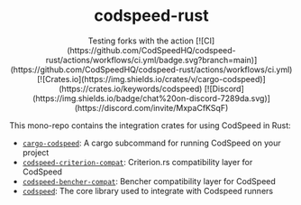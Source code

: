 <div align="center">
<h1>codspeed-rust</h1>
Testing forks with the action
[![CI](https://github.com/CodSpeedHQ/codspeed-rust/actions/workflows/ci.yml/badge.svg?branch=main)](https://github.com/CodSpeedHQ/codspeed-rust/actions/workflows/ci.yml)
[![Crates.io](https://img.shields.io/crates/v/cargo-codspeed)](https://crates.io/keywords/codspeed)
[![Discord](https://img.shields.io/badge/chat%20on-discord-7289da.svg)](https://discord.com/invite/MxpaCfKSqF)

</div>

This mono-repo contains the integration crates for using CodSpeed in Rust:

- [`cargo-codspeed`](./crates/cargo-codspeed/): A cargo subcommand for running CodSpeed on your project
- [`codspeed-criterion-compat`](./crates/criterion_compat/): Criterion.rs compatibility layer for CodSpeed
- [`codspeed-bencher-compat`](./crates/bencher_compat/): Bencher compatibility layer for CodSpeed
- [`codspeed`](./crates/codspeed/): The core library used to integrate with Codspeed runners
